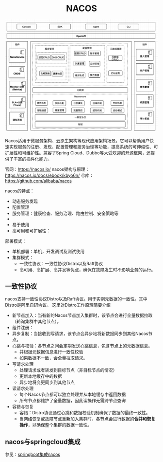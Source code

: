 # <CENTER> NACOS
<center><img src="nacos/2.png"/></img></center>

Nacos适用于微服务架构、云原生架构等现代应用架构场景。它可以帮助用户快速实现服务的注册、发现、配置管理和服务治理等功能，提高系统的可伸缩性、可扩展性和可维护性。兼容了Spring Cloud、Dubbo等大受欢迎的开源框架，还提供了丰富的插件化能力。

官网：https://nacos.io/
nacos架构与原理：https://nacos.io/docs/ebook/kbyo6n/
仓库：https://github.com/alibaba/nacos

nacos的特点：

- 动态服务发现
- 配置管理
- 服务管理：健康检查、服务治理、路由控制、安全策略等
- 
- 易于使用
- 高可用和可扩展性：

部署模式：
- 单机部署：单机，开发调试及测试使用
- 集群模式：
	- 一致性协议：一致性协议Distro以及Raft协议
	- 高可用、高扩展、高并发等优点，确保在故障发生时不影响业务的运行。

## 一致性协议
nacos支持一致性协议Distro以及Raft协议。用于实例元数据的一致性。其中Distro是阿里自研协议。
这里对Distro工作原理简要介绍

- 新节点加入：当有新的Nacos节点加入集群时，该节点会进行全量数据拉取（轮询集群中其他节点）。
- 组件注册：
- 异步复制：当接收到写请求，该节点会异步地将新数据同步到其他Nacos节点。
- 心跳与校验：各节点之间会定期发送心跳信息，包含节点上的元数据信息。
	- 并根据元数据信息进行一致性校验
	- 如果数据不一致，会全量拉取请求。
- 写请求处理
	- 处理请求或者转发到目标节点（非目标节点的情况）
	- 更新本地缓存中的数据
	- 异步地将变更同步到其他节点
- 读请求处理
	- 每个Nacos节点都可以独立处理并从本地缓存中返回数据
	- 所有节点都维护了全量数据，因此读操作无需跨节点查询
- 容错与恢复
	- 容错：Distro协议通过心跳和数据校验机制确保了数据的最终一致性。
	- 当网络恢复或故障节点重新加入集群时，各节点会进行数据的**合并和恢复操作**，以确保整个集群的数据一致性。



## nacos与springcloud集成
参见：[springboot集成nacos](https://void-x1.github.io/nacos/springboot集成nacos)

